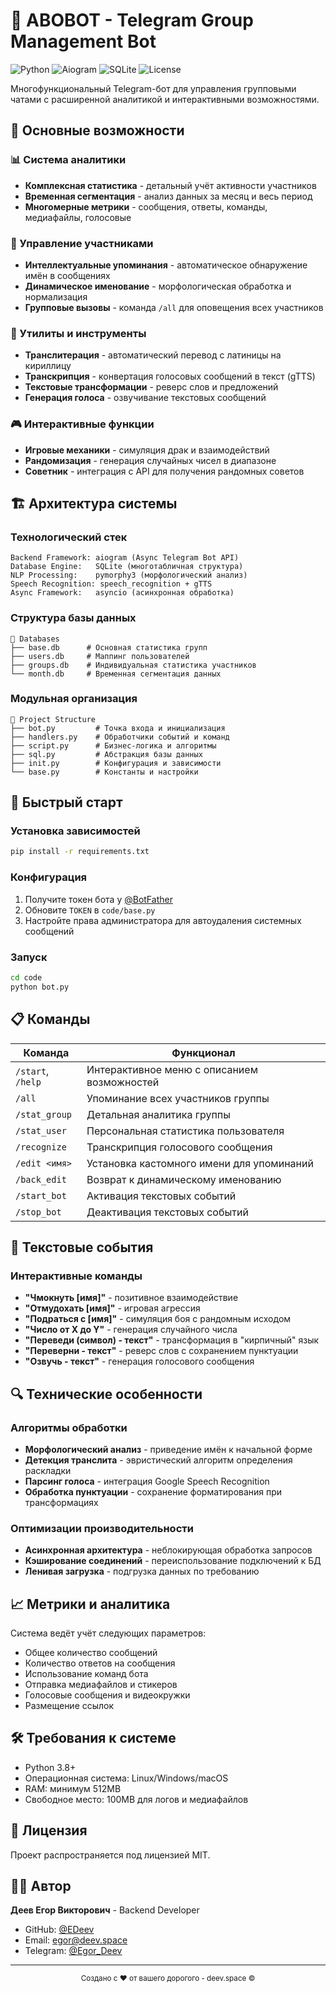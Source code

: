 # 🤖 ABOBOT - Telegram Group Management Bot

![Python](https://img.shields.io/badge/Python-3.8+-blue.svg)
![Aiogram](https://img.shields.io/badge/Aiogram-3.x-green.svg)
![SQLite](https://img.shields.io/badge/SQLite-3-orange.svg)
![License](https://img.shields.io/badge/License-MIT-yellow.svg)

Многофункциональный Telegram-бот для управления групповыми чатами с расширенной аналитикой и интерактивными возможностями.

## 🎯 Основные возможности

### 📊 Система аналитики
- **Комплексная статистика** - детальный учёт активности участников
- **Временная сегментация** - анализ данных за месяц и весь период
- **Многомерные метрики** - сообщения, ответы, команды, медиафайлы, голосовые

### 👥 Управление участниками
- **Интеллектуальные упоминания** - автоматическое обнаружение имён в сообщениях
- **Динамическое именование** - морфологическая обработка и нормализация
- **Групповые вызовы** - команда `/all` для оповещения всех участников

### 🔧 Утилиты и инструменты
- **Транслитерация** - автоматический перевод с латиницы на кириллицу
- **Транскрипция** - конвертация голосовых сообщений в текст (gTTS)
- **Текстовые трансформации** - реверс слов и предложений
- **Генерация голоса** - озвучивание текстовых сообщений

### 🎮 Интерактивные функции
- **Игровые механики** - симуляция драк и взаимодействий
- **Рандомизация** - генерация случайных чисел в диапазоне
- **Советник** - интеграция с API для получения рандомных советов

## 🏗️ Архитектура системы

### Технологический стек
```
Backend Framework: aiogram (Async Telegram Bot API)
Database Engine:   SQLite (многотабличная структура)
NLP Processing:    pymorphy3 (морфологический анализ)
Speech Recognition: speech_recognition + gTTS
Async Framework:   asyncio (асинхронная обработка)
```

### Структура базы данных
```
📁 Databases
├── base.db      # Основная статистика групп
├── users.db     # Маппинг пользователей
├── groups.db    # Индивидуальная статистика участников
└── month.db     # Временная сегментация данных
```

### Модульная организация
```
📁 Project Structure
├── bot.py         # Точка входа и инициализация
├── handlers.py    # Обработчики событий и команд
├── script.py      # Бизнес-логика и алгоритмы
├── sql.py         # Абстракция базы данных
├── init.py        # Конфигурация и зависимости
└── base.py        # Константы и настройки
```

## 🚀 Быстрый старт

### Установка зависимостей
```bash
pip install -r requirements.txt
```

### Конфигурация
1. Получите токен бота у [@BotFather](https://t.me/BotFather)
2. Обновите `TOKEN` в `code/base.py`
3. Настройте права администратора для автоудаления системных сообщений

### Запуск
```bash
cd code
python bot.py
```

## 📋 Команды

| Команда | Функционал |
|---------|------------|
| `/start`, `/help` | Интерактивное меню с описанием возможностей |
| `/all` | Упоминание всех участников группы |
| `/stat_group` | Детальная аналитика группы |
| `/stat_user` | Персональная статистика пользователя |
| `/recognize` | Транскрипция голосового сообщения |
| `/edit <имя>` | Установка кастомного имени для упоминаний |
| `/back_edit` | Возврат к динамическому именованию |
| `/start_bot` | Активация текстовых событий |
| `/stop_bot` | Деактивация текстовых событий |

## 🎲 Текстовые события

### Интерактивные команды
- **"Чмокнуть [имя]"** - позитивное взаимодействие
- **"Отмудохать [имя]"** - игровая агрессия
- **"Подраться с [имя]"** - симуляция боя с рандомным исходом
- **"Число от X до Y"** - генерация случайного числа
- **"Переведи (символ) - текст"** - трансформация в "кирпичный" язык
- **"Переверни - текст"** - реверс слов с сохранением пунктуации
- **"Озвучь - текст"** - генерация голосового сообщения

## 🔍 Технические особенности

### Алгоритмы обработки
- **Морфологический анализ** - приведение имён к начальной форме
- **Детекция транслита** - эвристический алгоритм определения раскладки
- **Парсинг голоса** - интеграция Google Speech Recognition
- **Обработка пунктуации** - сохранение форматирования при трансформациях

### Оптимизации производительности
- **Асинхронная архитектура** - неблокирующая обработка запросов
- **Кэширование соединений** - переиспользование подключений к БД
- **Ленивая загрузка** - подгрузка данных по требованию

## 📈 Метрики и аналитика

Система ведёт учёт следующих параметров:
- Общее количество сообщений
- Количество ответов на сообщения
- Использование команд бота
- Отправка медиафайлов и стикеров
- Голосовые сообщения и видеокружки
- Размещение ссылок

## 🛠️ Требования к системе

- Python 3.8+
- Операционная система: Linux/Windows/macOS
- RAM: минимум 512MB
- Свободное место: 100MB для логов и медиафайлов

## 📄 Лицензия

Проект распространяется под лицензией MIT.

## 👨‍💻 Автор

**Деев Егор Викторович** - Backend Developer  
- GitHub: [@EDeev](https://github.com/EDeev)
- Email: egor@deev.space
- Telegram: [@Egor_Deev](https://t.me/Egor_Deev)

---

<div align="center">
  <p><sub>Создано с ❤️ от вашего дорогого - deev.space ©</sub></p>
</div>
